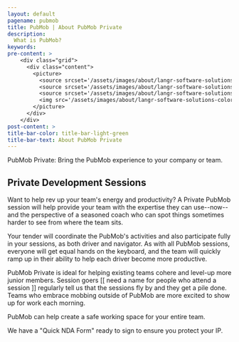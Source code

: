 ```yaml
---
layout: default
pagename: pubmob
title: PubMob | About PubMob Private
description:
  What is PubMob?
keywords:
pre-content: >
    <div class="grid">
      <div class="content">
        <picture>
          <source srcset='/assets/images/about/langr-software-solutions-colorado-springs-colorado-about.jpg' media='(max-width: 1080px)'>
          <source srcset='/assets/images/about/langr-software-solutions-colorado-springs-colorado-about.jpg' media='(min-width: 960px)'>
          <source srcset='/assets/images/about/langr-software-solutions-colorado-springs-colorado-about.jpg' media='(min-width: 830px'>
          <img src='/assets/images/about/langr-software-solutions-colorado-springs-colorado-about.jpg' alt='About PubMob'>
        </picture>
      </div>
    </div>
post-content: >
title-bar-color: title-bar-light-green
title-bar-text: About PubMob Private
---
```

PubMob Private: Bring the PubMob experience to your company or team.

## Private Development Sessions

Want to help rev up your team's energy and productivity? A Private PubMob session will help provide your team with the expertise they can use--now--and the perspective of a seasoned coach who can spot things sometimes harder to see from where the team sits.

Your tender will coordinate the PubMob's activities and also participate fully in your sessions, as both driver and navigator. As with all PubMob sessions, everyone will get equal hands on the keyboard, and the team will quickly ramp up in their ability to help each driver become more productive.

PubMob Private is ideal for helping existing teams cohere and level-up more junior members. Session goers [[ need a name for people who attend a session ]] regularly tell us that the sessions fly by and they get a pile done. Teams who embrace mobbing outside of PubMob are more excited to show up for work each morning.

PubMob can help create a safe working space for your entire team.

We have a "Quick NDA Form" ready to sign to ensure you protect your IP.

## 
